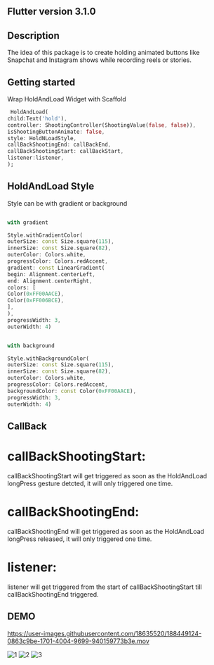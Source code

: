 

## Flutter version 3.1.0

## Description

The idea of this package is to create holding animated buttons like Snapchat and Instagram shows while recording reels or stories.

## Getting started

Wrap HoldAndLoad Widget with Scaffold

```dart
 HoldAndLoad(
child:Text('hold'),
controller: ShootingController(ShootingValue(false, false)),
isShootingButtonAnimate: false,
style: HoldNLoadStyle,
callBackShootingEnd: callBackEnd,
callBackShootingStart: callBackStart,
listener:listener,
);
```

## HoldAndLoad Style

Style can be with gradient or background

 ```dart

with gradient

Style.withGradientColor(
outerSize: const Size.square(115),
innerSize: const Size.square(82),
outerColor: Colors.white,
progressColor: Colors.redAccent,
gradient: const LinearGradient(
begin: Alignment.centerLeft,
end: Alignment.centerRight,
colors: [
Color(0xFF00AACE),
Color(0xFF006BCE),
],
),
progressWidth: 3,
outerWidth: 4)

```

 ```dart

with background

Style.withBackgroundColor(
outerSize: const Size.square(115),
innerSize: const Size.square(82),
outerColor: Colors.white,
progressColor: Colors.redAccent,
backgroundColor: const Color(0xFF00AACE),
progressWidth: 3,
outerWidth: 4)

```

## CallBack

# callBackShootingStart:
callBackShootingStart will get triggered as soon as the HoldAndLoad longPress gesture detcted, it will only triggered one time.


# callBackShootingEnd:
callBackShootingEnd will get triggered as soon as the HoldAndLoad longPress released, it will only triggered one time.

# listener:
listener will get triggered from the start of callBackShootingStart till callBackShootingEnd triggered.

## DEMO

https://user-images.githubusercontent.com/18635520/188449124-0863c9be-1701-4004-9699-940159773b3e.mov




![1](https://user-images.githubusercontent.com/18635520/188443192-b154b0b1-2e1c-451b-ba3d-70b5386ba120.png)
![2](https://user-images.githubusercontent.com/18635520/188443197-0f39508e-354a-4c1e-9e55-86eaf6ad78f4.png)
![3](https://user-images.githubusercontent.com/18635520/188443200-262bb2ed-3105-40e6-98f7-144a2a54881a.png)


